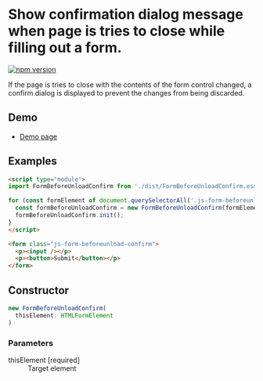 # Show confirmation dialog message when page is tries to close while filling out a form.

[![npm version](https://badge.fury.io/js/%40saekitominaga%2Fhtmlformelement-before-unload-confirm.svg)](https://badge.fury.io/js/%40saekitominaga%2Fhtmlformelement-before-unload-confirm)

If the page is tries to close with the contents of the form control changed, a confirm dialog is displayed to prevent the changes from being discarded.

## Demo

- [Demo page](https://saekitominaga.github.io/htmlformelement-before-unload-confirm/demo.html)

## Examples

```HTML
<script type="module">
import FormBeforeUnloadConfirm from './dist/FormBeforeUnloadConfirm.esm.js';

for (const formElement of document.querySelectorAll('.js-form-beforeunload-confirm')) {
  const formBeforeUnloadConfirm = new FormBeforeUnloadConfirm(formElement);
  formBeforeUnloadConfirm.init();
}
</script>

<form class="js-form-beforeunload-confirm">
  <p><input /></p>
  <p><button>Submit</button></p>
</form>
```

## Constructor

```TypeScript
new FormBeforeUnloadConfirm(
  thisElement: HTMLFormElement
)
```

### Parameters

<dl>
<dt>thisElement [required]</dt>
<dd>Target element</dd>
</dl>
